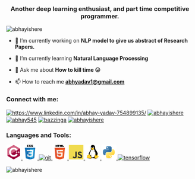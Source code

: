 <h3 align="center">Another deep learning enthusiast, and part time competitive programmer.</h3>

<p align="left"> <img src="https://komarev.com/ghpvc/?username=abhayishere&label=Profile%20views&color=0e75b6&style=flat" alt="abhayishere" /> </p>



- 🔭 I’m currently working on **NLP model to give us abstract of Research Papers.**

- 🌱 I’m currently learning **Natural Language Processing**

- 💬 Ask me about **How to kill time 😛**

- 📫 How to reach me **abhyadav1@gmail.com**

<h3 align="left">Connect with me:</h3>
<p align="left">
<a href="https://linkedin.com/in/https://www.linkedin.com/in/abhay-yadav-754899135/" target="blank"><img align="center" src="https://raw.githubusercontent.com/rahuldkjain/github-profile-readme-generator/master/src/images/icons/Social/linked-in-alt.svg" alt="https://www.linkedin.com/in/abhay-yadav-754899135/" height="30" width="40" /></a>
<a href="https://kaggle.com/abhayishere" target="blank"><img align="center" src="https://raw.githubusercontent.com/rahuldkjain/github-profile-readme-generator/master/src/images/icons/Social/kaggle.svg" alt="abhayishere" height="30" width="40" /></a>
<a href="https://www.codechef.com/users/abhay545" target="blank"><img align="center" src="https://cdn.jsdelivr.net/npm/simple-icons@3.1.0/icons/codechef.svg" alt="abhay545" height="30" width="40" /></a>
<a href="https://codeforces.com/profile/bazzinga" target="blank"><img align="center" src="https://cdn.jsdelivr.net/npm/simple-icons@3.0.1/icons/codeforces.svg" alt="bazzinga" height="30" width="40" /></a>
<a href="https://www.leetcode.com/abhayishere" target="blank"><img align="center" src="https://raw.githubusercontent.com/rahuldkjain/github-profile-readme-generator/master/src/images/icons/Social/leet-code.svg" alt="abhayishere" height="30" width="40" /></a>
</p>

<h3 align="left">Languages and Tools:</h3>
<p align="left"> <a href="https://www.w3schools.com/cpp/" target="_blank"> <img src="https://raw.githubusercontent.com/devicons/devicon/master/icons/cplusplus/cplusplus-original.svg" alt="cplusplus" width="40" height="40"/> </a> <a href="https://www.w3schools.com/css/" target="_blank"> <img src="https://raw.githubusercontent.com/devicons/devicon/master/icons/css3/css3-original-wordmark.svg" alt="css3" width="40" height="40"/> </a> <a href="https://git-scm.com/" target="_blank"> <img src="https://www.vectorlogo.zone/logos/git-scm/git-scm-icon.svg" alt="git" width="40" height="40"/> </a> <a href="https://www.w3.org/html/" target="_blank"> <img src="https://raw.githubusercontent.com/devicons/devicon/master/icons/html5/html5-original-wordmark.svg" alt="html5" width="40" height="40"/> </a> <a href="https://developer.mozilla.org/en-US/docs/Web/JavaScript" target="_blank"> <img src="https://raw.githubusercontent.com/devicons/devicon/master/icons/javascript/javascript-original.svg" alt="javascript" width="40" height="40"/> </a> <a href="https://www.linux.org/" target="_blank"> <img src="https://raw.githubusercontent.com/devicons/devicon/master/icons/linux/linux-original.svg" alt="linux" width="40" height="40"/> </a> <a href="https://www.python.org" target="_blank"> <img src="https://raw.githubusercontent.com/devicons/devicon/master/icons/python/python-original.svg" alt="python" width="40" height="40"/> </a> <a href="https://www.tensorflow.org" target="_blank"> <img src="https://www.vectorlogo.zone/logos/tensorflow/tensorflow-icon.svg" alt="tensorflow" width="40" height="40"/> </a> </p>

<p><img align="center" src="https://github-readme-stats.vercel.app/api/top-langs?username=abhayishere&show_icons=true&locale=en&layout=compact" alt="abhayishere" /></p>
